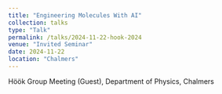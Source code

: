 ```yaml
---
title: "Engineering Molecules With AI"
collection: talks
type: "Talk"
permalink: /talks/2024-11-22-hook-2024
venue: "Invited Seminar"
date: 2024-11-22
location: "Chalmers"
---
```


Höök Group Meeting (Guest), Department of Physics, Chalmers
